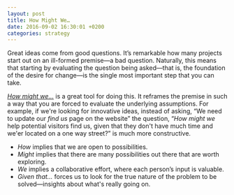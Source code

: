 ```yaml
---
layout: post
title: How Might We…
date: 2016-09-02 16:30:01 +0200
categories: strategy
---
```


Great ideas come from good questions. It’s remarkable how many projects start out on an ill-formed premise—a bad question. Naturally, this means that starting by evaluating the question being asked—that is, the foundation of the desire for change—is the single most important step that you can take.

[*How might we…*](http://dschool.stanford.edu/wp-content/uploads/2012/05/hmw-methodcard.pdf) is a great tool for doing this. It reframes the premise in such a way that you are forced to evaluate the underlying assumptions. For example, if we're looking for innovative ideas, instead of asking, “We need to update our *find us* page on the website” the question, “*How might we* help potential visitors find us, given that they don't have much time and we'er located on a one way street?” is much more constructive.

- *How* implies that we are open to possibilities.
- *Might* implies that there are many possibilities out there that are worth exploring.
- *We* implies a collaborative effort, where each person’s input is valuable.
- *Given that...* forces us to look for the true nature of the problem to be solved—insights about what's really going on.
